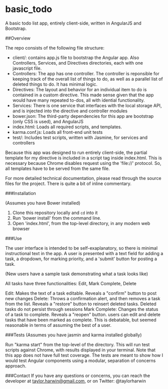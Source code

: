 basic_todo
==========
A basic todo list app, entirely client-side, written in AngularJS and Bootstrap. 

##Overview 

The repo consists of the following file structure:

* client/: contains app.js file to bootstrap the Angular app. Also Controllers, Services, and Directives directories, each with one javascript file. 
* Controllers: The app has one controller. The controller is reponsible for keeping track of the overall list of things to do, as well as a parallel list of deleted things to do. It has minimal logic.
* Directives: The layout and behavior for an individual item to do is contained in a custom directive. This made sense given that the app would have many repeated to-dos, all with idential functionality. 
* Services: There is one service that interfaces with the local storage API, and is injected into the directive and controller modules
* bower.json: The third-party dependencies for this app are bootstrap (only CSS is used), and AngularJS
* index.html: Loads all required scripts, and templates. 
* karma.conf.js: Loads all front-end unit tests
* test/: Includes test scripts, written with Jasmine, for services and controllers

Because this app was designed to run entirely client-side, the partial template for my directive is included in a script tag inside index.html. This is necessary because Chrome disables request using the 'file://' protocol. So, all templates have to be served from the same file.

For more detailed technical documentation, please read through the source files for the project. There is quite a bit of inline commentary.



###Installation 

(Assumes you have Bower installed)

1. Clone this repository locally and `cd` into it
2. Run 'bower install' from the command line.
3. Open 'index.html', from the top-level directory, in any modern web browser


###Use

The user interface is intended to be self-exaplanatory, so there is minimal instructional text in the app. A user is presented with a text field for adding a task, a dropdown, for marking priority, and a 'submit' button for posting a task. 

(New users have a sample task demonstrating what a task looks like)

All tasks have three functionalities: Edit, Mark Complete, Delete

Edit: Makes the text of a task editable. Reveals a "confirm" button to post new changes
Delete: Throws a confirmation alert, and then removes a task from the list. Reveals a "restore" button to reinsert deleted tasks. Deleted tasks do not persist through sessions
Mark Complete: Changes the status of a task to complete. Reveals a "reopen" button. users can edit and delete tasks that have been marked as complete. This is debatable, but seemed reasonable in terms of assuming the best of a user.


###Tests
(Assumes you have jasmin and karma installed globally)

Run "karma start" from the top-level of the directory. This will run test scripts against Chrome, with results displayed in your terminal. Note that this app does not have full test coverage. The tests are meant to show how I would test Angular components using a modular, separation of concerns approach.



###Contact
If you have any questions or concerns, you can reach the developer at taylor.harwin@gmail.com, or on Twitter: @taylorharwin
